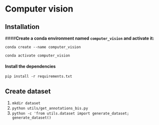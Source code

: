 # Computer vision

## Installation
####**Create a conda environment named `computer_vision` and activate it:**

`conda create --name computer_vision`

`conda activate computer_vision` 

#### **Install the dependencies**

`pip install -r requirements.txt`


## Create dataset
1. `mkdir dataset`
2. `python utils/get_annotations_bis.py`
3. `python -c 'from utils.dataset import generate_dataset; generate_dataset()`

